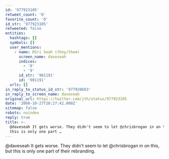 ```yaml
---
id: '977923105'
retweet_count: '0'
favorite_count: '0'
id_str: '977923105'
retweeted: false
entities:
  hashtags: []
  symbols: []
  user_mentions:
    - name: DSri Seah (they/them)
      screen_name: daveseah
      indices:
        - '0'
        - '9'
      id_str: '901191'
      id: '901191'
  urls: []
in_reply_to_status_id_str: '977920683'
in_reply_to_screen_name: daveseah
original_url: https://twitter.com/jth/status/977923105
date: '2008-10-27T20:27:42.000Z'
sitemap: false
robots: noindex
reply: true
title: >-
  @daveseah It gets worse. They didn't seem to let @chrisbrogan in on this, but
  this is only one part …
---
```


@daveseah It gets worse. They didn't seem to let @chrisbrogan in on this, but this is only one part of their rebranding.
